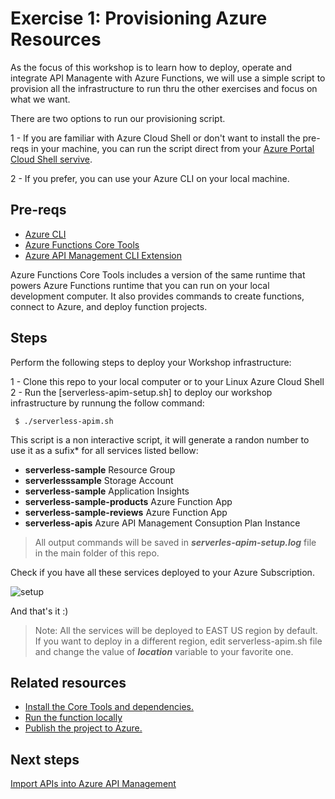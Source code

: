 # Exercise 1: Provisioning Azure Resources

As the focus of this workshop is to learn how to deploy, operate and integrate API Managente with Azure Functions, we will use a simple script to provision all the infrastructure to run thru the other exercises and focus on what we want.

There are two options to run our provisioning script.

1 - If you are familiar with Azure Cloud Shell or don't want to install the pre-reqs in your machine, you can run the script direct from your [Azure Portal Cloud Shell servive](https://docs.microsoft.com/en-us/azure/cloud-shell/quickstart).

2 - If you prefer, you can use your Azure CLI on your local machine.

## Pre-reqs

* [Azure CLI](https://docs.microsoft.com/en-us/cli/azure/install-azure-cli-macos?view=azure-cli-latest)
* [Azure Functions Core Tools](https://github.com/Azure/azure-functions-core-tools)
* [Azure API Management CLI Extension](https://docs.microsoft.com/en-us/cli/azure/azure-cli-extensions-overview?view=azure-cli-latest)

Azure Functions Core Tools includes a version of the same runtime that powers Azure Functions runtime that you can run on your local development computer. It also provides commands to create functions, connect to Azure, and deploy function projects.

## Steps

Perform the following steps to deploy your Workshop infrastructure: 

1 - Clone this repo to your local computer or to your Linux Azure Cloud Shell
2 - Run the [serverless-apim-setup.sh] to deploy our workshop infrastructure by runnung the follow command:
```
 $ ./serverless-apim.sh
```
This script is a non interactive script, it will generate a randon number to use it as a sufix* for all services listed bellow: 

- **serverless-sample** Resource Group
- **serverlesssample** Storage Account
- **serverless-sample** Application Insights
- **serverless-sample-products** Azure Function App 
- **serverless-sample-reviews** Azure Function App
- **serverless-apis** Azure API Management Consuption Plan Instance

> All output commands will be saved in ***serverles-apim-setup.log*** file in the main folder of this repo. 

Check if you have all these services deployed to your Azure Subscription. 

![setup](images/serverless-sample-setup.png)

And that's it :) 

> Note: All the services will be deployed to EAST US region by default. If you want to deploy in a different region, edit serverless-apim.sh file and change the value of ***location*** variable to your favorite one. 

## Related resources

* [Install the Core Tools and dependencies.](https://github.com/Azure/azure-functions-core-tools)
* [Run the function locally](https://docs.microsoft.com/en-us/azure/azure-functions/functions-run-local?tabs=macos%2Ccsharp%2Cbash#start)
* [Publish the project to Azure.](https://docs.microsoft.com/en-us/azure/azure-functions/functions-run-local?tabs=macos%2Ccsharp%2Cbash#publish)

## Next steps

[Import APIs into Azure API Management](./2%20-%20Import%20APIs.md)